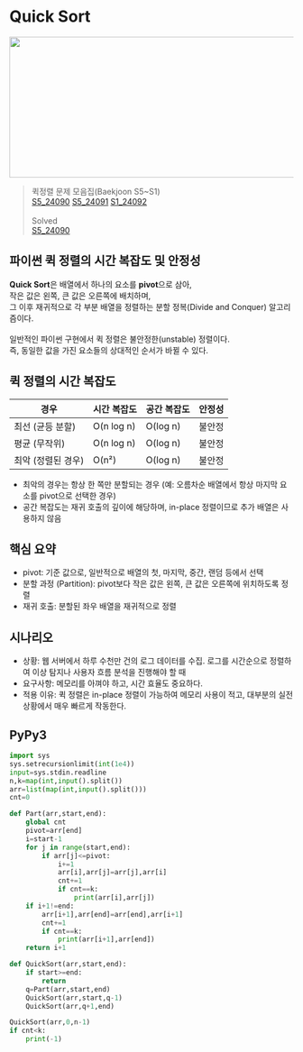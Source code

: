 # Quick Sort
<img src="https://github.com/user-attachments/assets/1c00177c-316c-49f3-b4fe-9ed051e048a4" width="750" height="250"/> <br>

>퀵정렬 문제 모음집(Baekjoon S5~S1) <br>
[S5_24090](https://www.acmicpc.net/problem/24090) [S5_24091](https://www.acmicpc.net/problem/24091) [S1_24092](https://www.acmicpc.net/problem/24092)
<br><br>
>Solved <br> 
[S5_24090](https://github.com/sungw00ng/solved/blob/main/%EB%B0%B1%EC%A4%80/S5_24090.md)<br>

## 파이썬 퀵 정렬의 시간 복잡도 및 안정성
**Quick Sort**은 배열에서 하나의 요소를 **pivot**으로 삼아, <br>
작은 값은 왼쪽, 큰 값은 오른쪽에 배치하며, <br>
그 이후 재귀적으로 각 부분 배열을 정렬하는 분할 정복(Divide and Conquer) 알고리즘이다. <br><br>
일반적인 파이썬 구현에서 퀵 정렬은 불안정한(unstable) 정렬이다.<br>
즉, 동일한 값을 가진 요소들의 상대적인 순서가 바뀔 수 있다. <br>

## 퀵 정렬의 시간 복잡도
| 경우          | 시간 복잡도     | 공간 복잡도   | 안정성 |
| ----------- | ---------- | -------- | --- |
| 최선 (균등 분할)  | O(n log n) | O(log n) | 불안정 |
| 평균 (무작위)    | O(n log n) | O(log n) | 불안정 |
| 최악 (정렬된 경우) | O(n²)      | O(log n) | 불안정 |

- 최악의 경우는 항상 한 쪽만 분할되는 경우 (예: 오름차순 배열에서 항상 마지막 요소를 pivot으로 선택한 경우)
- 공간 복잡도는 재귀 호출의 깊이에 해당하며, in-place 정렬이므로 추가 배열은 사용하지 않음

## 핵심 요약
- pivot: 기준 값으로, 일반적으로 배열의 첫, 마지막, 중간, 랜덤 등에서 선택
- 분할 과정 (Partition): pivot보다 작은 값은 왼쪽, 큰 값은 오른쪽에 위치하도록 정렬
- 재귀 호출: 분할된 좌우 배열을 재귀적으로 정렬

## 시나리오
- 상황: 웹 서버에서 하루 수천만 건의 로그 데이터를 수집. 로그를 시간순으로 정렬하여 이상 탐지나 사용자 흐름 분석을 진행해야 할 때
- 요구사항: 메모리를 아껴야 하고, 시간 효율도 중요하다.
- 적용 이유: 퀵 정렬은 in-place 정렬이 가능하여 메모리 사용이 적고, 대부분의 실전 상황에서 매우 빠르게 작동한다.

## PyPy3
```Python
import sys
sys.setrecursionlimit(int(1e4)) 
input=sys.stdin.readline
n,k=map(int,input().split())
arr=list(map(int,input().split()))
cnt=0

def Part(arr,start,end):
    global cnt
    pivot=arr[end]
    i=start-1
    for j in range(start,end): 
        if arr[j]<=pivot: 
            i+=1
            arr[i],arr[j]=arr[j],arr[i]
            cnt+=1
            if cnt==k:
                print(arr[i],arr[j])
    if i+1!=end:
        arr[i+1],arr[end]=arr[end],arr[i+1]
        cnt+=1
        if cnt==k:
            print(arr[i+1],arr[end])
    return i+1

def QuickSort(arr,start,end):
    if start>=end:
        return
    q=Part(arr,start,end)
    QuickSort(arr,start,q-1)
    QuickSort(arr,q+1,end)

QuickSort(arr,0,n-1)
if cnt<k:
    print(-1)
```




